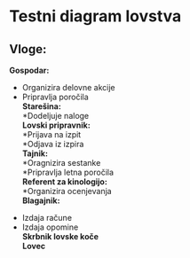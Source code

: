 # Testni diagram lovstva

## Vloge:
**Gospodar:** <br />
- Organizira delovne akcije <br />
- Pripravlja poročila <br />
**Starešina:** <br />
*Dodeljuje naloge <br />
**Lovski pripravnik:** <br />
*Prijava na izpit <br />
*Odjava iz izpira <br />
**Tajnik:** <br />
*Oragnizira sestanke <br />
*Pripravlja letna poročila <br />
**Referent za kinologijo:** <br />
*Organizira ocenjevanja <br />
**Blagajnik:** <br />
* Izdaja račune <br />
* Izdaja opomine <br />
**Skrbnik lovske koče** <br />
**Lovec** <br />
